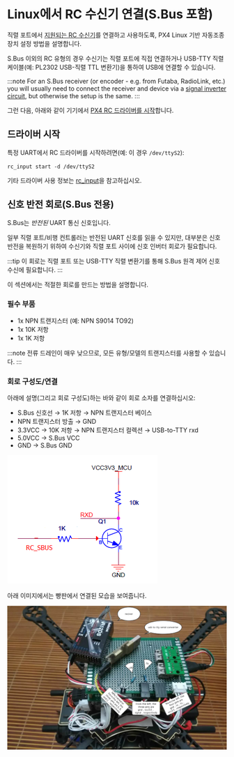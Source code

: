 # Linux에서 RC 수신기 연결(S.Bus 포함)

직렬 포트에서 [지원되는 RC 수신기](../getting_started/rc_transmitter_receiver.md)를 연결하고 사용하도록, PX4 Linux 기반 자동조종장치 설정 방법을 설명합니다.

S.Bus 이외의 RC 유형의 경우 수신기는 직렬 포트에 직접 연결하거나 USB-TTY 직렬 케이블(예: PL2302 USB-직렬 TTL 변환기)을 통하여 USB에 연결할 수 있습니다.

:::note
For an S.Bus receiver (or encoder - e.g. from Futaba, RadioLink, etc.) you will usually need to connect the receiver and device via a [signal inverter circuit](#signal_inverter_circuit), but otherwise the setup is the same.
:::

그런 다음, 아래와 같이 기기에서 [PX4 RC 드라이버를 시작](#start_driver)합니다.


<a id="start_driver"></a>

## 드라이버 시작

특정 UART에서 RC 드라이버를 시작하려면(예: 이 경우 `/dev/ttyS2`):
```
rc_input start -d /dev/ttyS2
```

기타 드라이버 사용 정보는 [rc_input](../modules/modules_driver.md#rc-input)을 참고하십시오.


<a id="signal_inverter_circuit"></a>

## 신호 반전 회로(S.Bus 전용)

S.Bus는 *반전된* UART 통신 신호입니다.

일부 직렬 포트/비행 컨트롤러는 반전된 UART 신호를 읽을 수 있지만, 대부분은 신호 반전을 복원하기 위하여 수신기와 직렬 포트 사이에 신호 인버터 회로가 필요합니다.

:::tip
이 회로는 직렬 포트 또는 USB-TTY 직렬 변환기를 통해 S.Bus 원격 제어 신호 수신에 필요합니다.
:::

이 섹션에서는 적절한 회로를 만드는 방법을 설명합니다.

### 필수 부품

- 1x NPN 트랜지스터 (예: NPN S9014 TO92)
- 1x 10K 저항
- 1x 1K 저항

:::note
전류 드레인이 매우 낮으므로, 모든 유형/모델의 트랜지스터를 사용할 수 있습니다.
:::

### 회로 구성도/연결

아래에 설명(그리고 회로 구성도)하는 바와 같이 회로 소자를 연결하십시오:

- S.Bus 신호선 &rarr; 1K 저항 &rarr; NPN 트랜지스터 베이스
- NPN 트랜지스터 방출 &rarr; GND
- 3.3VCC &rarr; 10K 저항 &rarr; NPN 트랜지스터 컬렉션 &rarr; USB-to-TTY rxd
- 5.0VCC &rarr; S.Bus VCC
- GND &rarr; S.Bus GND

![신호 인버터 회로도](../../assets/sbus/driver_sbus_signal_inverter_circuit_diagram.png)

아래 이미지에서는 빵판에서 연결된 모습을 보여줍니다.

![신호 인버터 빵판](../../assets/sbus/driver_sbus_signal_inverter_breadboard.png)

